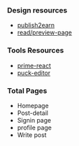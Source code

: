 ### Design resources
- [publish2earn](https://dribbble.com/shots/21286628--Buletin-News-Website)
- [read/preview-page](https://dribbble.com/shots/21921471-NewsHub-Article-Page) 

### Tools Resources
 - [prime-react](https://primereact.org/editor/)
 - [puck-editor](https://puckeditor.com/docs)

### Total Pages
 - Homepage
 - Post-detail
 - Signin page
 - profile page
 - Write post